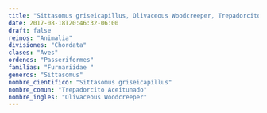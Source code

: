 ```yaml
---
title: "Sittasomus griseicapillus, Olivaceous Woodcreeper, Trepadorcito Aceitunado"
date: 2017-08-18T20:46:32-06:00
draft: false
reinos: "Animalia"
divisiones: "Chordata"
clases: "Aves"
ordenes: "Passeriformes"
familias: "Furnariidae "
generos: "Sittasomus"
nombre_cientifico: "Sittasomus griseicapillus"
nombre_comun: "Trepadorcito Aceitunado"
nombre_ingles: "Olivaceous Woodcreeper"
---
```

